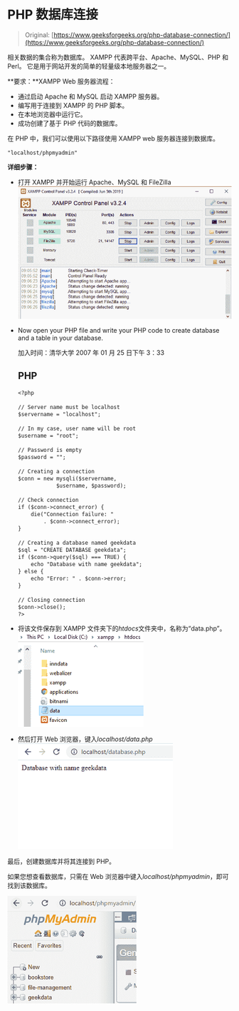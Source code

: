 # PHP 数据库连接

> Original: [https://www.geeksforgeeks.org/php-database-connection/](https://www.geeksforgeeks.org/php-database-connection/)

相关数据的集合称为数据库。 XAMPP 代表跨平台、Apache、MySQL、PHP 和 Perl。 它是用于网站开发的简单的轻量级本地服务器之一。

**要求：**XAMPP Web 服务器流程：

*   通过启动 Apache 和 MySQL 启动 XAMPP 服务器。
*   编写用于连接到 XAMPP 的 PHP 脚本。
*   在本地浏览器中运行它。
*   成功创建了基于 PHP 代码的数据库。

在 PHP 中，我们可以使用以下路径使用 XAMPP web 服务器连接到数据库。

```
"localhost/phpmyadmin"
```

**详细步骤：**

*   打开 XAMPP 并开始运行 Apache、MySQL 和 FileZilla
    ![](img/07e3b4e073508dd2720ed7166c2d88b1.png)

*   Now open your PHP file and write your PHP code to create database and a table in your database.

    加入时间：清华大学 2007 年 01 月 25 日下午 3：33

    ## PHP

    ```
    <?php

    // Server name must be localhost
    $servername = "localhost";

    // In my case, user name will be root
    $username = "root";

    // Password is empty
    $password = "";

    // Creating a connection
    $conn = new mysqli($servername, 
                $username, $password);

    // Check connection
    if ($conn->connect_error) {
        die("Connection failure: " 
            . $conn->connect_error);
    } 

    // Creating a database named geekdata
    $sql = "CREATE DATABASE geekdata";
    if ($conn->query($sql) === TRUE) {
        echo "Database with name geekdata";
    } else {
        echo "Error: " . $conn->error;
    }

    // Closing connection
    $conn->close();
    ?>
    ```

*   将该文件保存到 XAMPP 文件夹下的*htdocs*文件夹中，名称为“data.php”。
    ![](img/7914a0b5319aee69b0cd7c0be8307b05.png)
*   然后打开 Web 浏览器，键入*localhost/data.php*
    ![](img/ef11334c499bf3bd79b9b03d5f85f4bc.png)

最后，创建数据库并将其连接到 PHP。

如果您想查看数据库，只需在 Web 浏览器中键入*localhost/phpmyadmin*，即可找到该数据库。

![](img/8fc8cacbc9b893c0470a9c909c214541.png)